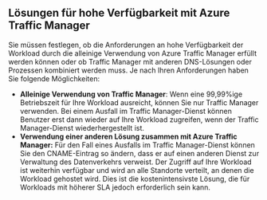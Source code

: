 ## Lösungen für hohe Verfügbarkeit mit Azure Traffic Manager
Sie müssen festlegen, ob die Anforderungen an hohe Verfügbarkeit der Workload durch die alleinige Verwendung von Azure Traffic Manager erfüllt werden können oder ob Traffic Manager mit anderen DNS-Lösungen oder Prozessen kombiniert werden muss. Je nach Ihren Anforderungen haben Sie folgende Möglichkeiten:

* **Alleinige Verwendung von Traffic Manager**: Wenn eine 99,99%ige Betriebszeit für Ihre Workload ausreicht, können Sie nur Traffic Manager verwenden. Bei einem Ausfall im Traffic Manager-Dienst können Benutzer erst dann wieder auf Ihre Workload zugreifen, wenn der Traffic Manager-Dienst wiederhergestellt ist.
* **Verwendung einer anderen Lösung zusammen mit Azure Traffic Manager:** Für den Fall eines Ausfalls im Traffic Manager-Dienst können Sie den CNAME-Eintrag so ändern, dass er auf einen anderen Dienst zur Verwaltung des Datenverkehrs verweist. Der Zugriff auf Ihre Workload ist weiterhin verfügbar und wird an alle Standorte verteilt, an denen die Workload gehostet wird. Dies ist die kostenintensivste Lösung, die für Workloads mit höherer SLA jedoch erforderlich sein kann.

